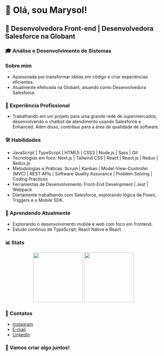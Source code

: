 
# 👋 Olá, sou Marysol!

## 🚀 Desenvolvedora Front-end | Desenvolvedora Salesforce na Globant

### 🎓 Análise e Desenvolvimento de Sistemas

### Sobre mim
- Apaixonada por transformar ideias em código e criar experiências eficientes.
- Atualmente efetivada na Globant, atuando como Desenvolvedora Salesforce.

### 💼 Experiência Profissional
- Trabalhando em um projeto para uma grande rede de supermercados, desenvolvendo o chatbot de atendimento usando Salesforce e Enhanced. Além disso, contribuo para a área de qualidade de software.

### 🛠️ Habilidades
- JavaScript | TypeScript | HTML5 | CSS3 | Node.js | Sass | Git
- Tecnologias em foco: Next.js | Tailwind CSS | React | React.js | Redux | Redux.js
- Metodologias e Práticas: Scrum | Kanban | Model-View-Controller (MVC) | REST APIs | Software Quality Assurance | Problem Solving | Coding Practices
- Ferramentas de Desenvolvimento: Front-End Development | Jest | Webpack
- Diariamente trabalhando com Salesforce, explorando lógica de Flows, Triggers e o Mobile SDK.

### 🌱 Aprendendo Atualmente
- Explorando o desenvolvimento mobile e web com foco em frontend.
- Estudo contínuo de TypeScript, React Native e React.

### 📊 Stats
<div align="center">
  <img height="160em" src="https://github-readme-stats.vercel.app/api?username=MarysolHelena&show_icons=true&theme=cobalt&include_all_commits=true&count_private=false"/>
  <img height="160em" src="https://github-readme-stats.vercel.app/api/top-langs/?username=MarysolHelena&layout=compact&langs_count=7&theme=cobalt"/>
</div>

### 🌈 Contatos
- [Instagram](https://www.instagram.com/marysol.helena/)
- [E-mail](mailto:marysolgomesm@gmail.com)
- [LinkedIn](https://www.linkedin.com/in/maysol-helena-mattosinho-867ba1bb/)

### 🚀 Vamos criar algo juntos!
